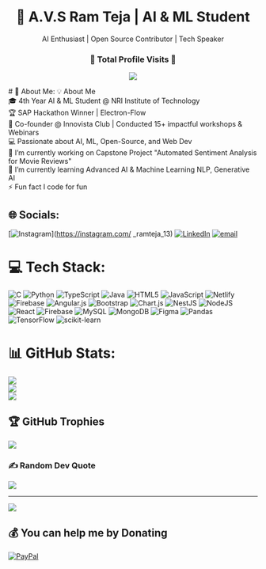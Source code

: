 <h1 align="center">🚀 A.V.S Ram Teja | AI & ML Student </h1>  
<p align="center">AI Enthusiast | Open Source Contributor | Tech Speaker</p>  

<h3 align="center">👀 Total Profile Visits 👀</h3>
<p align="center">
	<img src="https://count.getloli.com/@👀 Total Profile Visits 👀?name=%F0%9F%91%80+Total+Profile+Visits+%F0%9F%91%80&theme=gelbooru&padding=7&offset=0&align=center&scale=1&pixelated=1&darkmode=1"> <br/>
</p>
# 💫 About Me:
💡 About Me<br>🎓 4th Year AI & ML Student @ NRI Institute of Technology<br>🏆 SAP Hackathon Winner | Electron-Flow <br>🎤 Co-founder @ Innovista Club | Conducted 15+ impactful workshops & Webinars<br>💻 Passionate about AI, ML, Open-Source, and Web Dev<br>🔭 I’m currently working on Capstone Project "Automated Sentiment Analysis for Movie Reviews"<br>🌱 I’m currently learning  Advanced AI & Machine Learning  NLP, Generative AI<br>⚡ Fun fact I code for fun



## 🌐 Socials:
[![Instagram](https://img.shields.io/badge/Instagram-%23E4405F.svg?logo=Instagram&logoColor=white)](https://instagram.com/ _ramteja_13) [![LinkedIn](https://img.shields.io/badge/LinkedIn-%230077B5.svg?logo=linkedin&logoColor=white)](https://linkedin.com/in/ramteja-anumukonda) [![email](https://img.shields.io/badge/Email-D14836?logo=gmail&logoColor=white)](mailto:ramteja1322004@gmail.com) 

# 💻 Tech Stack:
![C](https://img.shields.io/badge/c-%2300599C.svg?style=plastic&logo=c&logoColor=white) ![Python](https://img.shields.io/badge/python-3670A0?style=plastic&logo=python&logoColor=ffdd54) ![TypeScript](https://img.shields.io/badge/typescript-%23007ACC.svg?style=plastic&logo=typescript&logoColor=white) ![Java](https://img.shields.io/badge/java-%23ED8B00.svg?style=plastic&logo=openjdk&logoColor=white) ![HTML5](https://img.shields.io/badge/html5-%23E34F26.svg?style=plastic&logo=html5&logoColor=white) ![JavaScript](https://img.shields.io/badge/javascript-%23323330.svg?style=plastic&logo=javascript&logoColor=%23F7DF1E) ![Netlify](https://img.shields.io/badge/netlify-%23000000.svg?style=plastic&logo=netlify&logoColor=#00C7B7) ![Firebase](https://img.shields.io/badge/firebase-%23039BE5.svg?style=plastic&logo=firebase) ![Angular.js](https://img.shields.io/badge/angular.js-%23E23237.svg?style=plastic&logo=angularjs&logoColor=white) ![Bootstrap](https://img.shields.io/badge/bootstrap-%238511FA.svg?style=plastic&logo=bootstrap&logoColor=white) ![Chart.js](https://img.shields.io/badge/chart.js-F5788D.svg?style=plastic&logo=chart.js&logoColor=white) ![NestJS](https://img.shields.io/badge/nestjs-%23E0234E.svg?style=plastic&logo=nestjs&logoColor=white) ![NodeJS](https://img.shields.io/badge/node.js-6DA55F?style=plastic&logo=node.js&logoColor=white) ![React](https://img.shields.io/badge/react-%2320232a.svg?style=plastic&logo=react&logoColor=%2361DAFB) ![Firebase](https://img.shields.io/badge/firebase-a08021?style=plastic&logo=firebase&logoColor=ffcd34) ![MySQL](https://img.shields.io/badge/mysql-4479A1.svg?style=plastic&logo=mysql&logoColor=white) ![MongoDB](https://img.shields.io/badge/MongoDB-%234ea94b.svg?style=plastic&logo=mongodb&logoColor=white) ![Figma](https://img.shields.io/badge/figma-%23F24E1E.svg?style=plastic&logo=figma&logoColor=white) ![Pandas](https://img.shields.io/badge/pandas-%23150458.svg?style=plastic&logo=pandas&logoColor=white) ![TensorFlow](https://img.shields.io/badge/TensorFlow-%23FF6F00.svg?style=plastic&logo=TensorFlow&logoColor=white) ![scikit-learn](https://img.shields.io/badge/scikit--learn-%23F7931E.svg?style=plastic&logo=scikit-learn&logoColor=white)
# 📊 GitHub Stats:
![](https://github-readme-stats.vercel.app/api?username=Ramteja1311&theme=dark&hide_border=false&include_all_commits=true&count_private=true)<br/>
![](https://nirzak-streak-stats.vercel.app/?user=Ramteja1311&theme=dark&hide_border=false)<br/>
![](https://github-readme-stats.vercel.app/api/top-langs/?username=Ramteja1311&theme=dark&hide_border=false&include_all_commits=true&count_private=true&layout=compact)

## 🏆 GitHub Trophies
![](https://github-profile-trophy.vercel.app/?username=Ramteja1311&theme=radical&no-frame=true&no-bg=false&margin-w=4)

### ✍️ Random Dev Quote
![](https://quotes-github-readme.vercel.app/api?type=horizontal&theme=radical)

---
[![](https://visitcount.itsvg.in/api?id=Ramteja1311&icon=0&color=0)](https://visitcount.itsvg.in)

  ## 💰 You can help me by Donating
  [![PayPal](https://img.shields.io/badge/PayPal-00457C?style=for-the-badge&logo=paypal&logoColor=white)](https://paypal.me/VRAnumukonda) 

  
<!-- Proudly created with GPRM ( https://gprm.itsvg.in ) -->
